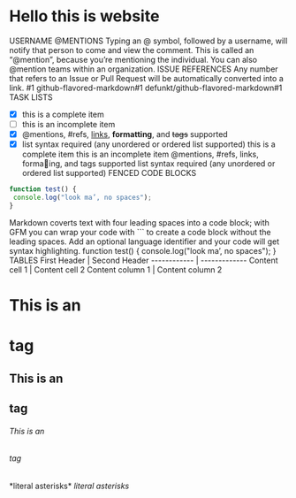 
# Hello this is website
USERNAME @MENTIONS
Typing an @ symbol, followed by
a username, will notify that person
to come and view the comment.
This is called an “@mention”,
because you’re mentioning the
individual. You can also @mention
teams within an organization.
ISSUE REFERENCES
Any number that refers to an Issue or
Pull Request will be automatically
converted into a link.
#1
github-flavored-markdown#1
defunkt/github-flavored-markdown#1
TASK LISTS
- [x] this is a complete item
- [ ] this is an incomplete item
- [x] @mentions, #refs, [links](),
**formatting**, and <del>tags</del>
supported
- [x] list syntax required (any
unordered or ordered list
supported)
this is a complete item
this is an incomplete item
@mentions, #refs, links, formaing,
and tags supported
list syntax required (any unordered or
ordered list supported)
FENCED CODE BLOCKS
```javascript
function test() {
 console.log("look ma’, no spaces");
}
```
Markdown coverts text with four leading spaces into a code block; with GFM you can
wrap your code with ``` to create a code block without the leading spaces. Add an
optional language identifier and your code will get syntax highlighting.
function test() {
 console.log("look ma’, no spaces");
}
TABLES
First Header | Second Header
------------ | -------------
Content cell 1 | Content cell 2
Content column 1 | Content column 2


# This is an <h1> tag
## This is an <h2> tag
###### This is an <h6> tag
\*literal asterisks\*
*literal asterisks*

